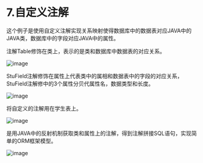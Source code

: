 # 7.自定义注解

这个例子是使用自定义注解实现关系映射使得数据库中的数据表对应JAVA中的JAVA类，数据库中的字段对应JAVA中的属性。

注解Table修饰在类上，表示的是类和数据库中数据表的对应关系。

![image](https://github.com/JinBoy23520/ITBOOK/tree/af61ae77d31939451756ff56d04c7f1dc418ee2e/upload-images.jianshu.io/upload_images/10025005-0805aec832ed2037.png?imageMogr2/auto-orient/strip%7CimageView2/2/w/586/format/webp)

StuField注解修饰在属性上代表类中的属相和数据表中的字段的对应关系，StuField注解修中的3个属性分贝代属性名，数据类型和长度。

![image](https://github.com/JinBoy23520/ITBOOK/tree/af61ae77d31939451756ff56d04c7f1dc418ee2e/upload-images.jianshu.io/upload_images/10025005-77845a54edfc422f.png?imageMogr2/auto-orient/strip%7CimageView2/2/w/389/format/webp)

将自定义的注解用在学生表上。

![image](https://github.com/JinBoy23520/ITBOOK/tree/af61ae77d31939451756ff56d04c7f1dc418ee2e/upload-images.jianshu.io/upload_images/10025005-69b98966278a2c16.png?imageMogr2/auto-orient/strip%7CimageView2/2/w/791/format/webp)

是用JAVA中的反射机制获取类和属性上的注解，得到注解拼接SQL语句，实现简单的ORM框架模型。

![image](https://github.com/JinBoy23520/ITBOOK/tree/af61ae77d31939451756ff56d04c7f1dc418ee2e/upload-images.jianshu.io/upload_images/10025005-81c99a01ff539ae2.png?imageMogr2/auto-orient/strip%7CimageView2/2/w/1000/format/webp)

